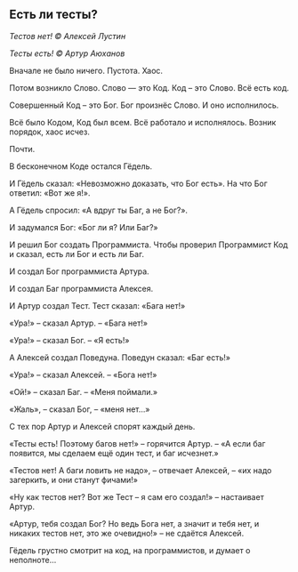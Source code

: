 ﻿Есть ли тесты?
--------------
_Тестов нет! © Алексей Лустин_

_Тесты есть! © Артур Аюханов_

Вначале не было ничего. Пустота. Хаос.

Потом возникло Слово. Слово — это Код. Код – это Слово. Всё есть код.

Совершенный Код – это Бог. Бог произнёс Слово. И оно исполнилось.

Всё было Кодом, Код был всем. Всё работало и исполнялось. Возник порядок, хаос исчез.

Почти.

В бесконечном Коде остался Гёдель.

И Гёдель сказал: «Невозможно доказать, что Бог есть». На что Бог ответил: «Вот же я!».

А Гёдель спросил: «А вдруг ты Баг, а не Бог?».

И задумался Бог: «Бог ли я? Или Баг?»

И решил Бог создать Программиста. Чтобы проверил Программист Код и сказал, есть ли Бог и есть ли Баг.

И создал Бог программиста Артура.

И создал Баг программиста Алексея.

И Артур создал Тест. Тест сказал: «Бага нет!»

«Ура!» – сказал Артур. – «Бага нет!»

«Ура!» – сказал Бог. – «Я есть!»

А Алексей создал Поведуна. Поведун сказал: «Баг есть!»

«Ура!» – сказал Алексей. – «Бога нет!»

«Ой!» – сказал Баг. – «Меня поймали.»

«Жаль», – сказал Бог, – «меня нет…»

С тех пор Артур и Алексей спорят каждый день.

«Тесты есть! Поэтому багов нет!» – горячится Артур. – «А если баг появится, мы сделаем ещё один тест, и баг исчезнет.»

«Тестов нет! А баги ловить не надо», – отвечает Алексей, – «их надо загеркить, и они станут фичами!»

«Ну как тестов нет? Вот же Тест – я сам его создал!» – настаивает Артур.

«Артур, тебя создал Бог? Но ведь Бога нет, а значит и тебя нет, и никаких тестов нет, это же очевидно!» – не сдаётся Алексей.

Гёдель грустно смотрит на код, на программистов, и думает о неполноте…

